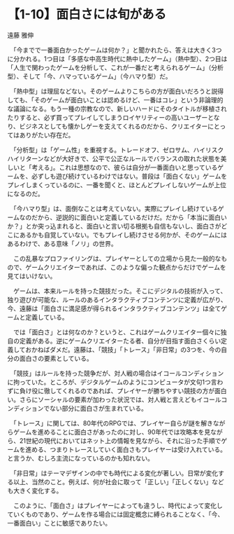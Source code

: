 # 【1-10】面白さには旬がある

<div class="author">遠藤 雅伸</div>

　「今までで一番面白かったゲームは何か？」と聞かれたら、答えは大きく3つに分かれる。1つ目は「多感な中高生時代に熱中したゲーム」（熱中型）、2つ目は「人生で関わったゲームを分析して、これが一番だと考えられるゲーム」（分析型）、そして「今、ハマっているゲーム」（今ハマり型）だ。

　「熱中型」は理屈などない。そのゲームよりこちらの方が面白いだろうと説得しても、「そのゲームが面白いことは認めるけど、一番はコレ」という非論理的な議論になる。もう一種の宗教なので、新しいハードにそのタイトルが移植されたりすると、必ず買ってプレイしてしまうロイヤリティーの高いユーザーとなり、ビジネスとしても懐かしゲーを支えてくれるのだから、クリエイターにとってはありがたい存在だ。

　「分析型」は「ゲーム性」を重視する。トレードオフ、ゼロサム、ハイリスクハイリターンなどが大好きで、公平で公正なルールでバランスの取れた状態を美しいと「考える」。これは思想なので、彼らは自分が一番面白いと思っているゲームを、必ずしも遊び続けているわけではない。普段は「面白くない」ゲームをプレイしまくっているのに、一番を聞くと、ほとんどプレイしないゲームが上位になるのだ。

　「今ハマり型」は、面倒なことは考えていない。実際にプレイし続けているゲームなのだから、逆説的に面白いと定義しているだけだ。だから「本当に面白いか？」とか突っ込まれると、面白いと言い切る根拠も自信もないし、面白さがどこにあるかも自覚していない。でもプレイし続けさせる何かが、そのゲームにはあるわけで、ある意味「ノリ」の世界。

　この乱暴なプロファイリングは、プレイヤーとしての立場から見た一般的なもので、ゲームクリエイターであれば、このような偏った観点からだけでゲームを見てはいけない。

　ゲームは、本来ルールを持った競技だった。そこにデジタルの技術が入って、独り遊びが可能な、ルールのあるインタラクティブコンテンツに定義が広がり、今、遠藤は「面白さに満足感が得られるインタラクティブコンテンツ」は全てゲームと定義している。

　では「面白さ」とは何なのか？というと、これはゲームクリエイター個々に独自の定義がある。逆にゲームクリエイターたる者、自分が目指す面白さくらい定義しておかねばダメだ。遠藤は、「競技」「トレース」「非日常」の3つを、今の自分の面白さの要素としている。

　「競技」はルールを持った競争だが、対人戦の場合はイコールコンディションに拘っていた。ところが、デジタルゲームのようにコンピュータが文句1つ言わずに負け役に徹してくれるのであれば、プレイヤーが勝ちやすい競技の方が面白い。さらにソーシャルの要素が加わった状況では、対人戦と言えどもイコールコンディションでない部分に面白さが生まれている。

　「トレース」に関しては、80年代のRPGでは、プレイヤー自らが謎を解きながらゲームを進めることに面白さがあったのに対し、90年代では攻略本を見ながら、21世紀の現代においてはネット上の情報を見ながら、それに沿った手順でゲームを進める、つまりトレースしていく面白さもプレイヤーは受け入れている。と言うか、むしろ主流になっているのかも知れない。

　「非日常」はテーマデザインの中でも時代による変化が著しい。日常が変化する以上、当然のこと。例えば、何が社会に取って「正しい」「正しくない」なども大きく変化する。

　このように、「面白さ」はプレイヤーによっても違うし、時代によって変化していくものであり、ゲームを作る場合には固定概念に縛られることなく、「今、一番面白い」ことに敏感でありたい。
